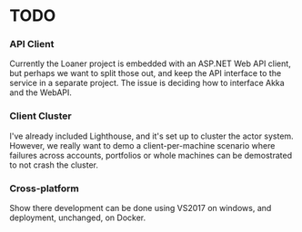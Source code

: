 # TODO

### API Client
Currently the Loaner project is embedded with an ASP.NET Web API client, but perhaps we want to split those out, and keep the API interface to the service in a separate project. The issue is deciding how to interface Akka and the WebAPI. 

### Client Cluster
I've already included Lighthouse, and it's set up to cluster the actor system. However, we really want to demo a client-per-machine scenario where failures across accounts, portfolios or whole machines can be demostrated to not crash the cluster.

### Cross-platform
Show there development can be done using VS2017 on windows, and deployment, unchanged, on Docker.
